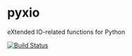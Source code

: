 pyxio
=====

eXtended IO-related functions for Python

[![Build Status](https://travis-ci.org/east301/pyxio.png?branch=master)](https://travis-ci.org/east301/pyxio)
